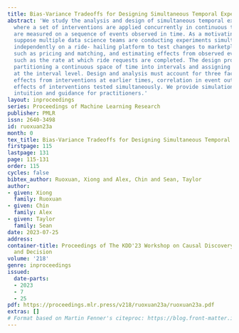 ```yaml
---
title: Bias-Variance Tradeoffs for Designing Simultaneous Temporal Experiments
abstract: 'We study the analysis and design of simultaneous temporal experiments,
  where a set of interventions are applied concurrently in continuous time, and outcomes
  are measured on a sequence of events observed in time. As a motivating setting,
  suppose multiple data science teams are conducting experiments simultaneously and
  independently on a ride- hailing platform to test changes to marketplace algorithms
  such as pricing and matching, and estimating effects from observed event outcomes
  such as the rate at which ride requests are completed. The design problem involves
  partitioning a continuous space of time into intervals and assigning treatments
  at the interval level. Design and analysis must account for three factors: carryover
  effects from interventions at earlier times, correlation in event outcomes, and
  effects of interventions tested simultaneously. We provide simulations to build
  intuition and guidance for practitioners.'
layout: inproceedings
series: Proceedings of Machine Learning Research
publisher: PMLR
issn: 2640-3498
id: ruoxuan23a
month: 0
tex_title: Bias-Variance Tradeoffs for Designing Simultaneous Temporal Experiments
firstpage: 115
lastpage: 131
page: 115-131
order: 115
cycles: false
bibtex_author: Ruoxuan, Xiong and Alex, Chin and Sean, Taylor
author:
- given: Xiong
  family: Ruoxuan
- given: Chin
  family: Alex
- given: Taylor
  family: Sean
date: 2023-07-25
address:
container-title: Proceedings of The KDD'23 Workshop on Causal Discovery, Prediction
  and Decision
volume: '218'
genre: inproceedings
issued:
  date-parts:
  - 2023
  - 7
  - 25
pdf: https://proceedings.mlr.press/v218/ruoxuan23a/ruoxuan23a.pdf
extras: []
# Format based on Martin Fenner's citeproc: https://blog.front-matter.io/posts/citeproc-yaml-for-bibliographies/
---
```


